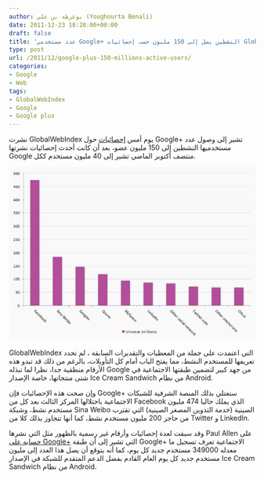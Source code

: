 ```yaml
---
author: يوغرطة بن علي (Youghourta Benali)
date: 2011-12-23 18:28:00+00:00
draft: false
title: 'عدد مستخدمي Google+ النشطين يصل إلى 150 مليون حسب إحصائيات GlobalWebIndex  '
type: post
url: /2011/12/google-plus-150-millions-active-users/
categories:
- Google
- Web
tags:
- GlobalWebIndex
- Google
- Google plus
---
```


نشرت GlobalWebIndex يوم أمس [إحصائيات](http://globalwebindex.net/thinking/gwi-6-trends-preview-google-has-150-million-active-users-and-counting/) حول Google+ تشير إلى وصول عدد مستخدميها النشطين إلى 150 مليون عضو، بعد أن كانت أحدث إحصائيات نشرتها Google منتصف أكتوبر الماضي تشير إلى 40 مليون مستخدم ككل.




[![مقارنة ما بين عدد المستخدمين النشطين للشبكات الاجتماعية الرئيسية](Social-Networks-stat-active-users.jpg)
](Social-Networks-stat-active-users.jpg)




GlobalWebIndex التي اعتمدت على جملة من المعطيات والتقديرات السابقة ، لم تحدد تعريفها للمستخدم النشط، مما يفتح الباب أمام كل التأويلات، بالرغم من ذلك قد تبدو هذه الأرقام منطقية جدا، نظرا لما تبذله Google من جهد كبير لتضمين طبقتها الاجتماعية في شتى منتجاتها، خاصة الإصدار Ice Cream Sandwich من نظام Android.




وإن صحت هذه الإحصائيات فإن Google+ ستعتلي بذلك المنصة الشرفية للشبكات الاجتماعية باحتلالها المركز الثالث بعد كل من Facebook الذي يملك حاليا 474 مليون مستخدم نشط، وشبكة Sina Weibo الصينية (خدمة التدوين المصغر الصينية) التي تقترب من حاجز 200 مليون مستخدم نشط، كما أنها تتجاوز بذلك كلا من Twitter و LinkedIn.




وقد سبقت لعدة إحصائيات وأرقام غير رسمية بالظهور مثل التي نشرها Paul Allen على [حسابه على Google+](https://plus.google.com/117388252776312694644/posts/bXdSGp2aigc) التي تشير إلى أن طبقة Google+ الاجتماعية تعرف تسجيل ما معدله 349000 مستخدم جديد كل يوم، كما أنه يتوقع أن يصل هذا العدد إلى مليون مستخدم جديد كل يوم العام القادم بفضل الدعم المتقدم للشبكة في الإصدار Ice Cream Sandwich من نظام Android.
